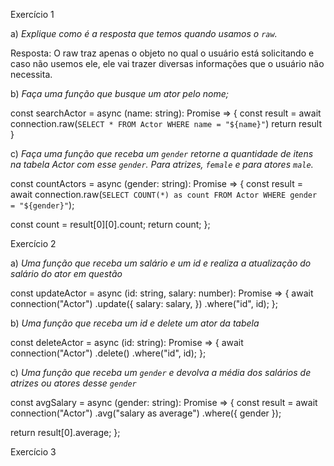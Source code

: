 Exercício 1

a) *Explique como é a resposta que temos quando usamos o `raw`.* 

Resposta: O raw traz apenas o objeto no qual o usuário está solicitando e caso não usemos ele, ele vai trazer diversas informações que o usuário não necessita.

b) *Faça uma função que busque um ator pelo nome;*

const searchActor = async (name: string): Promise<any> => {
  const result = await connection.raw(`
    SELECT * FROM Actor WHERE name = "${name}"
  `)
  return result
}

c) *Faça uma função que receba um `gender` retorne a quantidade de itens na tabela Actor com esse `gender`. Para atrizes, `female` e para atores `male`.*

const countActors = async (gender: string): Promise<any> => {
  const result = await connection.raw(`
    SELECT COUNT(*) as count FROM Actor WHERE gender = "${gender}"
  `);
	
  const count = result[0][0].count;
  return count;
};

Exercício 2

a) *Uma função que receba um salário e um id e realiza a atualização do salário do ator em questão*

const updateActor = async (id: string, salary: number): Promise<any> => {
  await connection("Actor")
    .update({
      salary: salary,
    })
    .where("id", id);
};

b) *Uma função que receba um id e delete um ator da tabela*

const deleteActor = async (id: string): Promise<void> => {
  await connection("Actor")
    .delete()
    .where("id", id);
};

c) *Uma função que receba um `gender` e devolva a média dos salários de atrizes ou atores desse `gender`*

const avgSalary = async (gender: string): Promise<any> => {
  const result = await connection("Actor")
    .avg("salary as average")
    .where({ gender });

  return result[0].average;
};

Exercício 3

